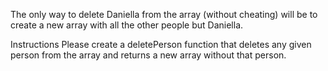 The only way to delete Daniella from the array (without cheating) will be to create a new array with all the other people but Daniella.

Instructions
Please create a deletePerson function that deletes any given person from the array and returns a new array without that person.